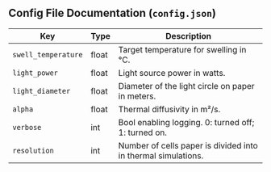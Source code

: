 ## Config File Documentation (`config.json`)

| Key                 | Type  | Description                                                   |
|---------------------|-------|---------------------------------------------------------------|
| `swell_temperature` | float | Target temperature for swelling in °C.                        |
| `light_power`       | float | Light source power in watts.                                  |
| `light_diameter`    | float | Diameter of the light circle on paper in meters.              |
| `alpha`             | float | Thermal diffusivity in m²/s.                                  |
| `verbose`           | int   | Bool enabling logging. 0: turned off; 1: turned on.           |
| `resolution`        | int   | Number of cells paper is divided into in thermal simulations. |